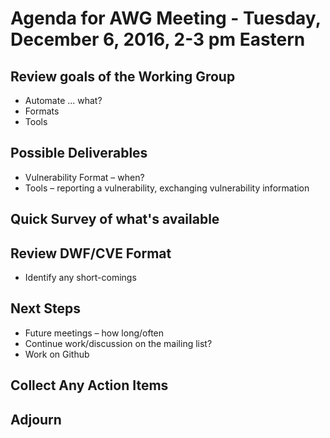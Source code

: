 # Agenda for AWG Meeting - Tuesday, December 6, 2016, 2-3 pm Eastern


## Review goals of the Working Group
* Automate ... what?
* Formats
* Tools

## Possible Deliverables
* Vulnerability Format – when?
* Tools – reporting a vulnerability, exchanging vulnerability information

## Quick Survey of what's available

## Review DWF/CVE Format
* Identify any short-comings

## Next Steps
* Future meetings – how long/often
* Continue work/discussion on the mailing list?
* Work on Github

## Collect Any Action Items

## Adjourn

